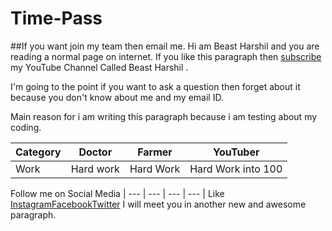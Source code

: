 # Time-Pass
##If you want join my team then email me. 
Hi am Beast Harshil and you are reading a normal page on internet. 
If you like this paragraph then [subscribe](https://www.youtube.com/channel/UCwpA5YErfZiy43vC9REz9xg) my YouTube Channel Called Beast Harshil .

I'm going to the point if you want to ask a question then forget about it because you don't know about me and my email ID. 

Main reason for i am writing this paragraph because i am testing about my coding. 

|Category|Doctor|Farmer|YouTuber|
| --- | --- | --- | --- |
|Work|Hard work |Hard Work |Hard Work into 100|
 Follow me on Social Media 
| --- | --- | --- | --- |
Like [Instagram](www.instagram.com/harshil8718/)[Facebook](https://m.facebook.com/beastharshil/?ref=bookmarks)[Twitter](https://mobile.twitter.com/Sureshb97096173?s=09)
I will meet you in another new and awesome paragraph. 
